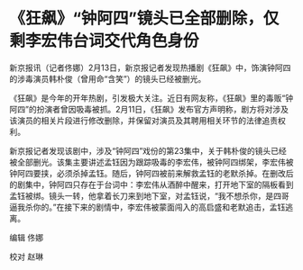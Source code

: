 # 《狂飙》“钟阿四”镜头已全部删除，仅剩李宏伟台词交代角色身份

新京报讯（记者佟娜）2月13日，新京报记者发现热播剧《狂飙》中，饰演钟阿四的涉毒演员韩朴俊（曾用命“含笑”）的镜头已经被删光。

《狂飙》是今年的开年热剧，引发极大关注。近日有网友称，《狂飙》里的毒贩“钟阿四”的扮演者曾因吸毒被抓。2月11日，《狂飙》发布官方声明称，剧方将对涉及该演员的相关片段进行修改删除，并保留对演员及其聘用相关环节的法律追责权利。

新京报记者发现该剧中，涉及“钟阿四”戏份的第23集中，关于韩朴俊的镜头已经被全部删光。该集主要讲述孟钰因为跟踪吸毒的李宏伟，被钟阿四绑架，李宏伟被钟阿四要挟，必须杀掉孟钰。随后，钟阿四被前来解救孟钰的老默杀掉。在删改后的剧集中，钟阿四只存在于台词中：李宏伟从酒醉中醒来，打开地下室的隔板看到孟钰被绑。镜头一转，他拿着长刀来到地下室，对孟钰说，“我不想杀你，是四哥逼我杀你的。”在接下来的剧情中，李宏伟被蒙面闯入的高启盛和老默追击，孟钰逃离。

编辑 佟娜

校对 赵琳

